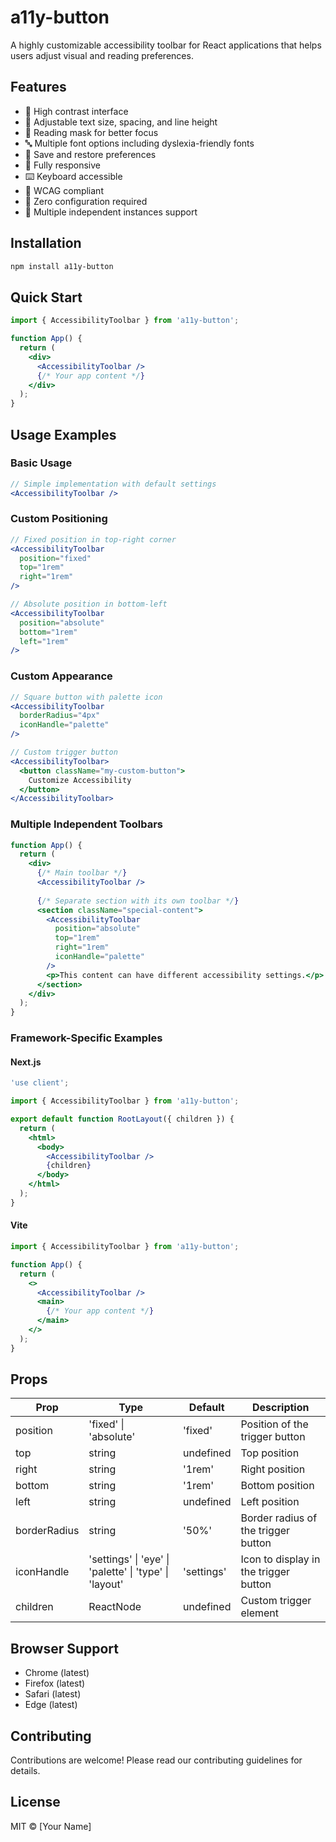 # a11y-button

A highly customizable accessibility toolbar for React applications that helps users adjust visual and reading preferences.

## Features

- 🎨 High contrast interface
- 📏 Adjustable text size, spacing, and line height
- 🎯 Reading mask for better focus
- 🔤 Multiple font options including dyslexia-friendly fonts
- 💾 Save and restore preferences
- 📱 Fully responsive
- ⌨️ Keyboard accessible
- 🎯 WCAG compliant
- 🔌 Zero configuration required
- 🎯 Multiple independent instances support

## Installation

```bash
npm install a11y-button
```

## Quick Start

```jsx
import { AccessibilityToolbar } from 'a11y-button';

function App() {
  return (
    <div>
      <AccessibilityToolbar />
      {/* Your app content */}
    </div>
  );
}
```

## Usage Examples

### Basic Usage

```jsx
// Simple implementation with default settings
<AccessibilityToolbar />
```

### Custom Positioning

```jsx
// Fixed position in top-right corner
<AccessibilityToolbar
  position="fixed"
  top="1rem"
  right="1rem"
/>

// Absolute position in bottom-left
<AccessibilityToolbar
  position="absolute"
  bottom="1rem"
  left="1rem"
/>
```

### Custom Appearance

```jsx
// Square button with palette icon
<AccessibilityToolbar
  borderRadius="4px"
  iconHandle="palette"
/>

// Custom trigger button
<AccessibilityToolbar>
  <button className="my-custom-button">
    Customize Accessibility
  </button>
</AccessibilityToolbar>
```

### Multiple Independent Toolbars

```jsx
function App() {
  return (
    <div>
      {/* Main toolbar */}
      <AccessibilityToolbar />
      
      {/* Separate section with its own toolbar */}
      <section className="special-content">
        <AccessibilityToolbar 
          position="absolute"
          top="1rem"
          right="1rem"
          iconHandle="palette"
        />
        <p>This content can have different accessibility settings.</p>
      </section>
    </div>
  );
}
```

### Framework-Specific Examples

#### Next.js

```jsx
'use client';

import { AccessibilityToolbar } from 'a11y-button';

export default function RootLayout({ children }) {
  return (
    <html>
      <body>
        <AccessibilityToolbar />
        {children}
      </body>
    </html>
  );
}
```

#### Vite

```jsx
import { AccessibilityToolbar } from 'a11y-button';

function App() {
  return (
    <>
      <AccessibilityToolbar />
      <main>
        {/* Your app content */}
      </main>
    </>
  );
}
```

## Props

| Prop | Type | Default | Description |
|------|------|---------|-------------|
| position | 'fixed' \| 'absolute' | 'fixed' | Position of the trigger button |
| top | string | undefined | Top position |
| right | string | '1rem' | Right position |
| bottom | string | '1rem' | Bottom position |
| left | string | undefined | Left position |
| borderRadius | string | '50%' | Border radius of the trigger button |
| iconHandle | 'settings' \| 'eye' \| 'palette' \| 'type' \| 'layout' | 'settings' | Icon to display in the trigger button |
| children | ReactNode | undefined | Custom trigger element |

## Browser Support

- Chrome (latest)
- Firefox (latest)
- Safari (latest)
- Edge (latest)

## Contributing

Contributions are welcome! Please read our contributing guidelines for details.

## License

MIT © [Your Name]
